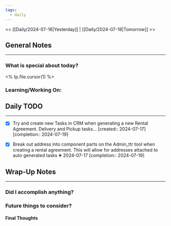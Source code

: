 ```yaml
---
tags:
  - daily
---
```

<< [[Daily/2024-07-16|Yesterday]] |  [[Daily/2024-07-18|Tomorrow]] >>

## General Notes
---
### What is special about today?
<% tp.file.cursor(1) %>

### Learning/Working On:



## Daily TODO
---
- [x] Try and create new Tasks in CRM when generating a new Rental Agreement.  Delivery and Pickup tasks...  [created:: 2024-07-17]  [completion:: 2024-07-19]
- [x] Break out address into component parts on the Admin_ttr tool when creating a rental agreement.  This will allow for addresses attached to auto generated tasks ➕ 2024-07-17  [completion:: 2024-07-19]


## Wrap-Up Notes
---
### Did I accomplish anything?
### Future things to consider?
#### Final Thoughts

